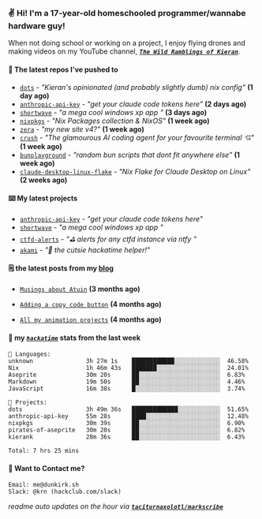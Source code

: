 ### ✌️ Hi! I'm a 17-year-old homeschooled programmer/wannabe hardware guy!

When not doing school or working on a project, I enjoy flying drones and making videos on my YouTube channel, [**_`The Wild Ramblings of Kieran`_**](https://youtube.com/@kieran.rambles).

#### 👷 The latest repos I've pushed to

- [`dots`](https://github.com/taciturnaxolotl/dots) - _"Kieran's opinionated (and probably slightly dumb) nix config"_ **(1 day ago)**
- [`anthropic-api-key`](https://github.com/taciturnaxolotl/anthropic-api-key) - _"get your claude code tokens here"_ **(2 days ago)**
- [`shortwave`](https://github.com/taciturnaxolotl/shortwave) - _"a mega cool windows xp app "_ **(3 days ago)**
- [`nixpkgs`](https://github.com/NixOS/nixpkgs) - _"Nix Packages collection & NixOS"_ **(1 week ago)**
- [`zera`](https://github.com/taciturnaxolotl/zera) - _"my new site v4?"_ **(1 week ago)**
- [`crush`](https://github.com/charmbracelet/crush) - _"The glamourous AI coding agent for your favourite terminal 💘"_ **(1 week ago)**
- [`bunplayground`](https://github.com/taciturnaxolotl/bunplayground) - _"random bun scripts that dont fit anywhere else"_ **(1 week ago)**
- [`claude-desktop-linux-flake`](https://github.com/k3d3/claude-desktop-linux-flake) - _"Nix Flake for Claude Desktop on Linux"_ **(2 weeks ago)**

#### ⌨️ My latest projects

- [`anthropic-api-key`](https://github.com/taciturnaxolotl/anthropic-api-key) - _"get your claude code tokens here"_
- [`shortwave`](https://github.com/taciturnaxolotl/shortwave) - _"a mega cool windows xp app "_
- [`ctfd-alerts`](https://github.com/taciturnaxolotl/ctfd-alerts) - _"⛳ alerts for any ctfd instance via ntfy "_
- [`akami`](https://github.com/taciturnaxolotl/akami) - _"🌷 the cutsie hackatime helper!"_

#### 🗒️ the latest posts from my [blog](https://dunkirk.sh)

- [`Musings about Atuin`](https://dunkirk.sh/blog/atuin/) **(3 months ago)**

- [`Adding a copy code button`](https://dunkirk.sh/blog/adding-a-copy-button/) **(4 months ago)**

- [`All my animation projects`](https://dunkirk.sh/blog/my-animations/) **(4 months ago)**



#### 📡 my [_`hackatime`_](https://waka.hackclub.com) stats from the last week

```text
💾 Languages:
unknown               3h 27m 1s    ████████████░░░░░░░░░░░░░  46.58%
Nix                   1h 46m 43s   ███████░░░░░░░░░░░░░░░░░░  24.01%
Aseprite              30m 20s      ██░░░░░░░░░░░░░░░░░░░░░░░  6.83%
Markdown              19m 50s      ██░░░░░░░░░░░░░░░░░░░░░░░  4.46%
JavaScript            16m 38s      █░░░░░░░░░░░░░░░░░░░░░░░░  3.74%

💼 Projects:
dots                  3h 49m 36s   █████████████░░░░░░░░░░░░  51.65%
anthropic-api-key     55m 28s      ████░░░░░░░░░░░░░░░░░░░░░  12.48%
nixpkgs               30m 39s      ██░░░░░░░░░░░░░░░░░░░░░░░  6.90%
pirates-of-aseprite   30m 20s      ██░░░░░░░░░░░░░░░░░░░░░░░  6.82%
kierank               28m 36s      ██░░░░░░░░░░░░░░░░░░░░░░░  6.43%

Total: 7 hrs 25 mins
```

#### 📮 Want to Contact me?

```text
Email: me@dunkirk.sh
Slack: @krn (hackclub.com/slack)
```

_readme auto updates on the hour via [**`taciturnaxolotl/markscribe`**](https://github.com/taciturnaxolotl/markscribe)_
